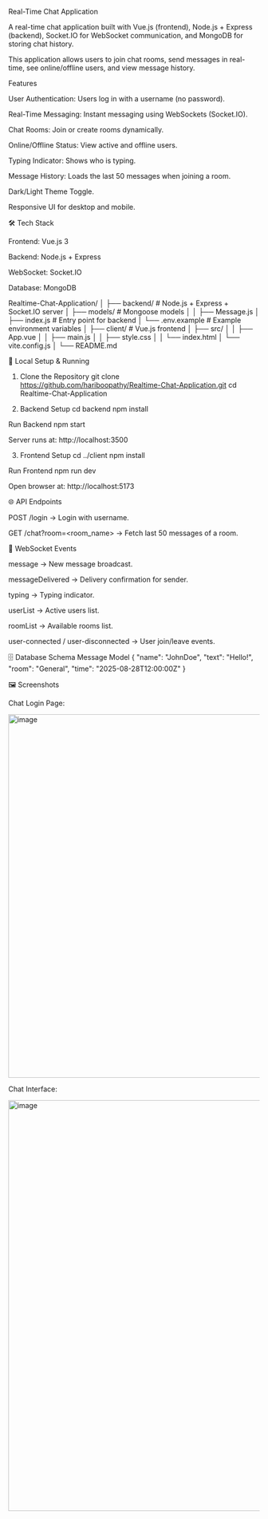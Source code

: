 Real-Time Chat Application

A real-time chat application built with Vue.js (frontend), Node.js + Express (backend), Socket.IO for WebSocket communication, and MongoDB for storing chat history.

This application allows users to join chat rooms, send messages in real-time, see online/offline users, and view message history.

Features

User Authentication: Users log in with a username (no password).

Real-Time Messaging: Instant messaging using WebSockets (Socket.IO).

Chat Rooms: Join or create rooms dynamically.

Online/Offline Status: View active and offline users.

Typing Indicator: Shows who is typing.

Message History: Loads the last 50 messages when joining a room.

Dark/Light Theme Toggle.

Responsive UI for desktop and mobile.

🛠 Tech Stack

Frontend: Vue.js 3

Backend: Node.js + Express

WebSocket: Socket.IO

Database: MongoDB


Realtime-Chat-Application/
│
├── backend/            # Node.js + Express + Socket.IO server
│   ├── models/         # Mongoose models
│   │   ├── Message.js
│   ├── index.js       # Entry point for backend
│   └── .env.example    # Example environment variables
│
├── client/             # Vue.js frontend
│   ├── src/
│   │   ├── App.vue
│   │   ├── main.js
│   │   ├── style.css
│   │   └── index.html
│   └── vite.config.js
│
└── README.md


🚀 Local Setup & Running
1. Clone the Repository
git clone https://github.com/hariboopathy/Realtime-Chat-Application.git
cd Realtime-Chat-Application

2. Backend Setup
cd backend
npm install


Run Backend
npm start



Server runs at: http://localhost:3500

3. Frontend Setup
cd ../client
npm install

Run Frontend
npm run dev


Open browser at: http://localhost:5173


🌐 API Endpoints

POST /login → Login with username.

GET /chat?room=<room_name> → Fetch last 50 messages of a room.

🔌 WebSocket Events

message → New message broadcast.

messageDelivered → Delivery confirmation for sender.

typing → Typing indicator.

userList → Active users list.

roomList → Available rooms list.

user-connected / user-disconnected → User join/leave events.

🗄 Database Schema
Message Model
{
  "name": "JohnDoe",
  "text": "Hello!",
  "room": "General",
  "time": "2025-08-28T12:00:00Z"
}

🖼 Screenshots

Chat Login Page:

<img width="1476" height="729" alt="image" src="https://github.com/user-attachments/assets/93be4093-d5e9-4991-bb68-714dc0ce080a" />


Chat Interface:

<img width="1444" height="824" alt="image" src="https://github.com/user-attachments/assets/20911dc9-9877-4221-a9a7-da4ff1a6bc33" />

